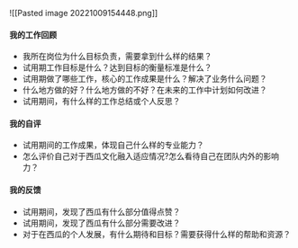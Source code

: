 

![[Pasted image 20221009154448.png]]


#### 我的工作回顾
- 我所在岗位为什么目标负责，需要拿到什么样的结果？
- 试用期工作目标是什么？达到目标的衡量标准是什么？
- 试用期做了哪些工作，核心的工作成果是什么？解决了业务什么问题？
- 什么地方做的好？什么地方做的不好？在未来的工作中计划如何改进？
- 试用期间，有什么样的工作总结或个人反思？

#### 我的自评
- 试用期间的工作成果，体现自己什么样的专业能力？
- 怎么评价自己对于西瓜文化融入适应情况?怎么看待自己在团队内外的影响力？


#### 我的反馈
- 试用期间，发现了西瓜有什么部分值得点赞？
- 试用期间，发现了西瓜有什么部分需要改进？
- 对于在西瓜的个人发展，有什么期待和目标？需要获得什么样的帮助和资源？

